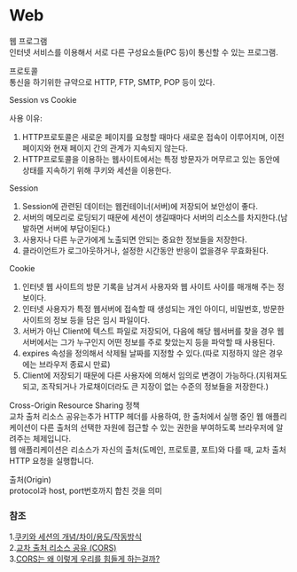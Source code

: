 # Web  
  
웹 프로그램  
인터넷 서비스를 이용해서 서로 다른 구성요소들(PC 등)이 통신할 수 있는 프로그램.  
  
프로토콜  
통신을 하기위한 규약으로 HTTP, FTP, SMTP, POP 등이 있다.  
  
  
Session vs Cookie  
  
사용 이유:  
1. HTTP프로토콜은 새로운 페이지를 요청할 때마다 새로운 접속이 이루어지며, 이전 페이지와 현재 페이지 간의 관계가 지속되지 않는다.  
2. HTTP프로토콜을 이용하는 웹사이트에서는 특정 방문자가 머무르고 있는 동안에 상태를 지속하기 위해 쿠키와 세션을 이용한다.  
  
Session  
1. Session에 관련된 데이터는 웹컨테이너(서버)에 저장되어 보안성이 좋다.  
2. 서버의 메모리로 로딩되기 때문에 세션이 생길때마다 서버의 리소스를 차지한다.(남발하면 서버에 부담이된다.)  
3. 사용자나 다른 누군가에게 노출되면 안되는 중요한 정보들을 저장한다.  
4. 클라이언트가 로그아웃하거나, 설정한 시간동안 반응이 없을경우 무효화된다.  
  
Cookie  
1. 인터넷 웹 사이트의 방문 기록을 남겨서 사용자와 웹 사이트 사이를 매개해 주는 정보이다.  
2. 인터넷 사용자가 특정 웹서버에 접속할 때 생성되는 개인 아이디, 비밀번호, 방문한 사이트의 정보 등을 담은 임시 파일이다.  
3. 서버가 아닌 Client에 텍스트 파일로 저장되어, 다음에 해당 웹서버를 찾을 경우 웹서버에서는 그가 누구인지 어떤 정보를 주로 찾았는지 등을 파악할 때 사용된다.  
4. expires 속성을 정의해서 삭제될 날짜를 지정할 수 있다.(따로 지정하지 않은 경우에는 브라우저 종료시 만료)  
5. Client에 저장되기 때문에 다른 사용자에 의해서 임의로 변경이 가능하다.(지워져도 되고, 조작되거나 가로채이더라도 큰 지장이 없는 수준의 정보들을 저장한다.)  
  
  
Cross-Origin Resource Sharing 정책  
교차 출처 리소스 공유는추가 HTTP 헤더를 사용하여, 한 출처에서 실행 중인 웹 애플리케이션이 다른 출처의 선택한 자원에 접근할 수 있는 권한을 부여하도록 브라우저에 알려주는 체제입니다.  
웹 애플리케이션은 리소스가 자신의 출처(도메인, 프로토콜, 포트)와 다를 때, 교차 출처 HTTP 요청을 실행합니다.  

출처(Origin)  
protocol과 host, port번호까지 합친 것을 의미  

### 참조   
1.[쿠키와 세션의 개념/차이/용도/작동방식](https://devuna.tistory.com/23)  
2.[교차 출처 리소스 공유 (CORS)](https://developer.mozilla.org/ko/docs/Web/HTTP/CORS)  
3.[CORS는 왜 이렇게 우리를 힘들게 하는걸까?](https://evan-moon.github.io/2020/05/21/about-cors/)  
